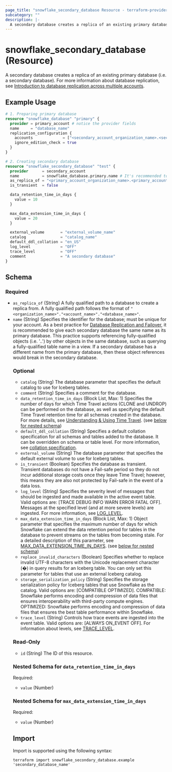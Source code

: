 ```yaml
---
page_title: "snowflake_secondary_database Resource - terraform-provider-snowflake"
subcategory: ""
description: |-
  A secondary database creates a replica of an existing primary database (i.e. a secondary database). For more information about database replication, see Introduction to database replication across multiple accounts https://docs.snowflake.com/en/user-guide/db-replication-intro.
---
```


# snowflake_secondary_database (Resource)

A secondary database creates a replica of an existing primary database (i.e. a secondary database). For more information about database replication, see [Introduction to database replication across multiple accounts](https://docs.snowflake.com/en/user-guide/db-replication-intro).

## Example Usage

```terraform
# 1. Preparing primary database
resource "snowflake_database" "primary" {
  provider = primary_account # notice the provider fields
  name     = "database_name"
  replication_configuration {
    accounts             = ["<secondary_account_organization_name>.<secondary_account_name>"]
    ignore_edition_check = true
  }
}

# 2. Creating secondary database
resource "snowflake_secondary_database" "test" {
  provider      = secondary_account
  name          = snowflake_database.primary.name # It's recommended to give a secondary database the same name as its primary database
  as_replica_of = "<primary_account_organization_name>.<primary_account_name>.${snowflake_database.primary.name}"
  is_transient  = false

  data_retention_time_in_days {
    value = 10
  }

  max_data_extension_time_in_days {
    value = 20
  }

  external_volume       = "external_volume_name"
  catalog               = "catalog_name"
  default_ddl_collation = "en_US"
  log_level             = "OFF"
  trace_level           = "OFF"
  comment               = "A secondary database"
}
```

<!-- schema generated by tfplugindocs -->
## Schema

### Required

- `as_replica_of` (String) A fully qualified path to a database to create a replica from. A fully qualified path follows the format of `"<organization_name>"."<account_name>"."<database_name>"`.
- `name` (String) Specifies the identifier for the database; must be unique for your account. As a best practice for [Database Replication and Failover](https://docs.snowflake.com/en/user-guide/db-replication-intro), it is recommended to give each secondary database the same name as its primary database. This practice supports referencing fully-qualified objects (i.e. '<db>.<schema>.<object>') by other objects in the same database, such as querying a fully-qualified table name in a view. If a secondary database has a different name from the primary database, then these object references would break in the secondary database.

### Optional

- `catalog` (String) The database parameter that specifies the default catalog to use for Iceberg tables.
- `comment` (String) Specifies a comment for the database.
- `data_retention_time_in_days` (Block List, Max: 1) Specifies the number of days for which Time Travel actions (CLONE and UNDROP) can be performed on the database, as well as specifying the default Time Travel retention time for all schemas created in the database. For more details, see [Understanding & Using Time Travel](https://docs.snowflake.com/en/user-guide/data-time-travel). (see [below for nested schema](#nestedblock--data_retention_time_in_days))
- `default_ddl_collation` (String) Specifies a default collation specification for all schemas and tables added to the database. It can be overridden on schema or table level. For more information, see [collation specification](https://docs.snowflake.com/en/sql-reference/collation#label-collation-specification).
- `external_volume` (String) The database parameter that specifies the default external volume to use for Iceberg tables.
- `is_transient` (Boolean) Specifies the database as transient. Transient databases do not have a Fail-safe period so they do not incur additional storage costs once they leave Time Travel; however, this means they are also not protected by Fail-safe in the event of a data loss.
- `log_level` (String) Specifies the severity level of messages that should be ingested and made available in the active event table. Valid options are: [TRACE DEBUG INFO WARN ERROR FATAL OFF]. Messages at the specified level (and at more severe levels) are ingested. For more information, see [LOG_LEVEL](https://docs.snowflake.com/en/sql-reference/parameters.html#label-log-level).
- `max_data_extension_time_in_days` (Block List, Max: 1) Object parameter that specifies the maximum number of days for which Snowflake can extend the data retention period for tables in the database to prevent streams on the tables from becoming stale. For a detailed description of this parameter, see [MAX_DATA_EXTENSION_TIME_IN_DAYS](https://docs.snowflake.com/en/sql-reference/parameters.html#label-max-data-extension-time-in-days). (see [below for nested schema](#nestedblock--max_data_extension_time_in_days))
- `replace_invalid_characters` (Boolean) Specifies whether to replace invalid UTF-8 characters with the Unicode replacement character (�) in query results for an Iceberg table. You can only set this parameter for tables that use an external Iceberg catalog.
- `storage_serialization_policy` (String) Specifies the storage serialization policy for Iceberg tables that use Snowflake as the catalog. Valid options are: [COMPATIBLE OPTIMIZED]. COMPATIBLE: Snowflake performs encoding and compression of data files that ensures interoperability with third-party compute engines. OPTIMIZED: Snowflake performs encoding and compression of data files that ensures the best table performance within Snowflake.
- `trace_level` (String) Controls how trace events are ingested into the event table. Valid options are: [ALWAYS ON_EVENT OFF]. For information about levels, see [TRACE_LEVEL](https://docs.snowflake.com/en/sql-reference/parameters.html#label-trace-level).

### Read-Only

- `id` (String) The ID of this resource.

<a id="nestedblock--data_retention_time_in_days"></a>
### Nested Schema for `data_retention_time_in_days`

Required:

- `value` (Number)


<a id="nestedblock--max_data_extension_time_in_days"></a>
### Nested Schema for `max_data_extension_time_in_days`

Required:

- `value` (Number)

## Import

Import is supported using the following syntax:

```shell
terraform import snowflake_secondary_database.example 'secondary_database_name'
```
